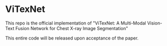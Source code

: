 # ViTexNet

This repo is the official implementation of "ViTexNet: A Multi-Modal Vision-Text Fusion Network for Chest X-ray Image Segmentation"

This entire code will be released upon acceptance of the paper.
